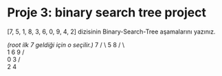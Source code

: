 # Proje 3: binary search tree project

[7, 5, 1, 8, 3, 6, 0, 9, 4, 2] dizisinin Binary-Search-Tree aşamalarını yazınız.

*(root ilk 7 geldiği için o seçilir.)*
      7
     / \ 
    5   8
   / \   \
  1   6   9
 / \
0   3
   / \
  2   4
